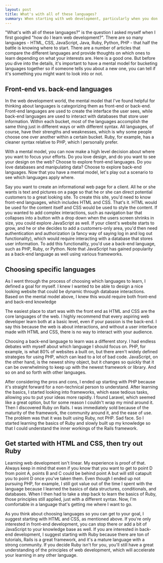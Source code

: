 ```yaml
---
layout: post
title: What's with all of these languages?
summary: When starting with web development, particularly when you don't have a mentor in the field, it can be overwhelming to figure out what you need to learn to get your vision out in the world. The purpose of this article is to provide a breakdown of how I chose which coding languages to learn and how I approached learning them.
---
```


"What's with all of these languages?" is the question I asked myself when I first googled "how do I learn web development?". There are so many languages - HTML, CSS, JavaScript, Java, Ruby, Python, PHP - that half the battle is knowing where to start. There are a number of articles that compare the different languages and provide thoughts on which ones to learn depending on what your interests are. Here is a good one. But before you dive into the details, it's important to have a mental model for bucketing languages together so if someone tells you about a new one, you can tell if it's something you might want to look into or not.

## Front-end vs. back-end languages
In the web development world, the mental model that I've found helpful for thinking about languages is categorizing them as front-end or back-end. Front-end languages are used to create the interface the user sees, while back-end languages are used to interact with databases that store user information. Within each bucket, most of the languages accomplish the same thing just in different ways or with different syntax. All languages, of course, have their strengths and weaknesses, which is why some people choose one over another within a certain bucket. Ruby, for example, has a cleaner syntax relative to PHP, which I personally prefer. 

With a mental model, you can now make a high level decision about where you want to focus your efforts. Do you love design, and do you want to see your design on the web? Choose to explore front-end languages. Do you love databases and manipulating data? Choose to explore back-end languages. Now that you have a mental model, let's play out a scenario to see which languages apply where.

Say you want to create an informational web page for a client. All he or she wants is text and pictures on a page so that he or she can direct potential customers to a great looking site. To create this site, you'd need to know front-end languages, which includes HTML and CSS. That's it. HTML would be used for the content itself and CSS would be used to style the content. If you wanted to add complex interactions, such as navigation bar that collapses into a button with a drop down when the users screen shrinks in size, you could explore JavaScript as well. If your client's website starts to grow, and he or she decides to add a customers-only area, you'd then need authentication and authorization (a fancy way of saying log in and log out functionality), which would require interacting with a database that stores user information. To add this functionality, you'd use a back-end language, such as PHP, Ruby, or Python. Note that JavaScript has gained popularity as a back-end language as well using various frameworks.

## Choosing specific languages
As I went through the process of choosing which languages to learn, I defined a goal for myself. I knew I wanted to be able to design a nice looking website that could be dynamic through database interactions. Based on the mental model above, I knew this would require both front-end and back-end knowledge

The easiest place to start was with the front end as HTML and CSS are the core languages of the web. I highly recommend that every aspiring web developer learn both at a basic level, even if your passion is the back-end. I say this because the web is about interactions, and without a user interface made with HTML and CSS, there is no way to interact with your audience.

Choosing a back-end language to learn was a different story. I had endless debates with myself about which language I should focus on. PHP, for example, is what 80% of websites a built on, but there aren't widely defined strategies for using PHP, which can lead to a lot of bad code. JavaScript, on the other hand, is the newest shiny object, but it changes so quickly that it can be overwhelming to keep up with the newest framework or library. And so on and so forth with other languages.

After considering the pros and cons, I ended up starting with PHP because it's straight forward for a non-technical person to understand. After learning the basics, I started looking into frameworks, which ease tedious tasks, allowing you to put your ideas more rapidly. I found Laravel, which seemed like a great option, but for some reason I couldn't wrap my mind around it. Then I discovered Ruby on Rails. I was immediately sold because of the maturity of the framework, the community around it, and the ease of use. The problem was that it was built using Ruby, not PHP. Sad face. So I started learning the basics of Ruby and slowly built up my knowledge so that I could understand the inner workings of the Rails framework. 

## Get started with HTML and CSS, then try out Ruby
Learning web development isn't linear. My experience is proof of that. Always keep in mind that even if you know that you want to get to point D from point A, points B and C could be behind point A but will still catapult you to point D once you've taken them. Even though I ended up not pursuing PHP, for example, I still got value out of the time I spent with the language because I learned the basics of data structures, conditionals, and databases. When I then had to take a step back to learn the basics of Ruby, those principles still applied, just with a different syntax. Now, I'm comfortable in a language that's getting me where I want to go.

As you think about choosing languages so you can get to your goal, I suggest starting with HTML and CSS, as mentioned above. If you're only interested in front-end development, you can stop there or add a bit of JavaScript to your knowledge base as well. If you are interested in back-end development, I suggest starting with Ruby because there are ton of tutorials, Rails is a great framework, and it's a mature language with a strong community. If you decide Ruby isn't for you, you'll still have a great understanding of the principles of web development, which will accelerate your learning in any other language.
